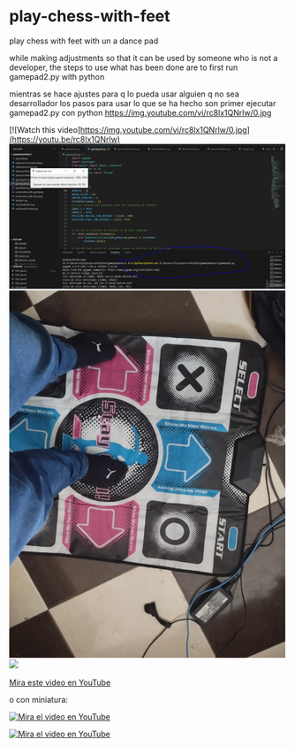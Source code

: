 # play-chess-with-feet
play chess with feet with un a dance pad


while making adjustments so that it can be used by someone who is not a developer, the steps to use what has been done are to first run gamepad2.py with python


mientras se hace ajustes para q lo pueda usar alguien q no sea desarrollador los pasos para usar lo que se ha hecho son primer ejecutar gamepad2.py con python
https://img.youtube.com/vi/rc8lx1QNrlw/0.jpg

[![Watch this video]https://img.youtube.com/vi/rc8lx1QNrlw/0.jpg](https://youtu.be/rc8lx1QNrlw)
<img src="trabajoGrafico/tutorial_step1.PNG" width="500"/>
<img src="trabajoGrafico/1726683128125.jpg" width="500"/>
<img src="trabajoGrafico/1726799079547.jpg" width="500"/>

[Mira este video en YouTube](https://www.youtube.com/watch?v=dQw4w9WgXcQ)

o con miniatura:

[![Mira el video en YouTube](https://img.youtube.com/vi/dQw4w9WgXcQ/0.jpg)](https://www.youtube.com/watch?v=dQw4w9WgXcQ)

[![Mira el video en YouTube](https://img.youtube.com/vi/rc8lx1QNrlw/0.jpg)](https://youtu.be/rc8lx1QNrlw)

